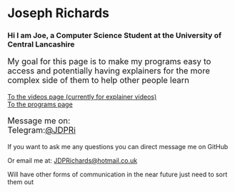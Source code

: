 
<head>
<link rel="apple-touch-icon" sizes="180x180" href="/apple-touch-icon.png">
<link rel="shoutcut icon" type="image/png" sizes="32x32" href="/favicon-32x32.png">
<link rel="shotcut icon" type="image/png" sizes="16x16" href="/favicon-16x16.png">
<link rel="manifest" href="/site.webmanifest">
</head>

# Joseph Richards
### Hi I am Joe, a Computer Science Student at the University of Central Lancashire

<p style="font-size:18px">
My goal for this page is to make my programs easy to access and potentially having explainers for the more complex side of them to help other people learn
</p>

[To the videos page (currently for explainer videos)](Videos.md)<br>
[To the programs page](Programs.md)<br>


<p style="font-size:18px">
Message me on:<br>
Telegram:<a href="https://t.me/JDPRi">@JDPRi</a><br>

If you want to ask me any questions you can direct message me on GitHub<br>

Or email me at: JDPRichards@hotmail.co.uk<br>

Will have other forms of communication in the near future just need to sort them out</p>